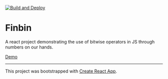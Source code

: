 [![Build and Deploy](https://github.com/robstarbuck/finbin/actions/workflows/npm-publish.yml/badge.svg)](https://github.com/robstarbuck/finbin/actions/workflows/npm-publish.yml)

# Finbin

A react project demonstrating the use of bitwise operators in JS through numbers on our hands.

[Demo](https://robstarbuck.github.io/finbin/)

---

This project was bootstrapped with [Create React App](https://github.com/facebook/create-react-app).
